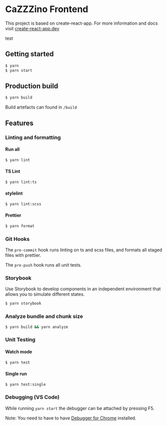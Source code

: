 # CaZZZino Frontend

This project is based on create-react-app. For more information and docs visit [create-react-app.dev](https://create-react-app.dev/)

test

## Getting started

```bash
$ yarn
$ yarn start
```

## Production build

```bash
$ yarn build
```

Build artefacts can found in `/build`

## Features

### Linting and formatting

#### Run all

```bash
$ yarn lint
```

#### TS Lint

```bash
$ yarn lint:ts
```

#### stylelint

```bash
$ yarn lint:scss
```

#### Prettier

```bash
$ yarn format
```

### Git Hooks

The `pre-commit` hook runs linting on ts and scss files, and formats all staged files with prettier.

The `pre-push` hook runs all unit tests.

### Storybook

Use Storybook to develop components in an independent environment that allows you to simulate different states.

```bash
$ yarn storybook
```

### Analyze bundle and chunk size

```bash
$ yarn build && yarn analyze
```

### Unit Testing

#### Watch mode

```bash
$ yarn test
```

#### Single run

```bash
$ yarn test:single
```

### Debugging (VS Code)

While running `yarn start` the debugger can be attached by pressing F5.

Note:
You need to have to have [Debugger for Chrome](https://marketplace.visualstudio.com/items?itemName=msjsdiag.debugger-for-chrome) installed.